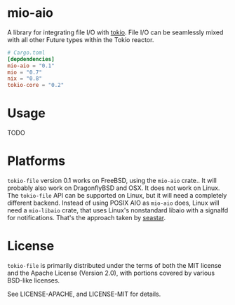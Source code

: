 # mio-aio

A library for integrating file I/O with [tokio].  File I/O can be seamlessly
mixed with all other Future types within the Tokio reactor.

[tokio]: https://github.com/tokio-rs/tokio-core

```toml
# Cargo.toml
[depdendencies]
mio-aio = "0.1"
mio = "0.7"
nix = "0.8"
tokio-core = "0.2"
```

# Usage

TODO

# Platforms

`tokio-file` version 0.1 works on FreeBSD, using the `mio-aio` crate..  It will
probably also work on DragonflyBSD and OSX.  It does not work on Linux.  The
`tokio-file` API can be supported on Linux, but it will need a completely
different backend.  Instead of using POSIX AIO as `mio-aio` does, Linux will
need a `mio-libaio` crate, that uses Linux's nonstandard libaio with a signalfd
for notifications.  That's the approach taken by [seastar].

[seastar]: http://www.seastar-project.org/`

# License

`tokio-file` is primarily distributed under the terms of both the MIT license
and the Apache License (Version 2.0), with portions covered by various BSD-like
licenses.

See LICENSE-APACHE, and LICENSE-MIT for details.

